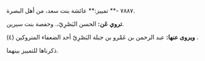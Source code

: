 ٧٨٨٧ -** تمييز:** عائشة بنت سعد، من أهل البصرة.

**تروي عَن:** الحسن البَصْرِيّ،. وحفصة بنت سيرين.

**ويروى عنها:** عبد الرحمن بن عَمْرو بن جبلة البَصْرِيّ أحد الضعفاء المتروكين (٤) .

ذكرناها للتمييز بينهما.